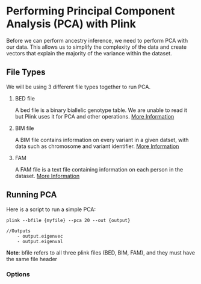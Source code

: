 # Performing Principal Component Analysis (PCA) with Plink

Before we can perform ancestry inference, we need to perform PCA with our data. This allows us to simplify the complexity of the data and create vectors that explain the majority of the variance within the dataset.

## File Types

We will be using 3 different file types together to run PCA.

1. BED file
    
    A bed file is a binary biallelic genotype table. We are unable to read it but Plink uses it for PCA and other operations. [More Information](https://www.cog-genomics.org/plink/1.9/formats#bed)

2. BIM file

    A BIM file contains information on every variant in a given datset, with data such as chromosome and variant identifier. [More Information](https://www.cog-genomics.org/plink/1.9/formats#bim)

3. FAM

    A FAM file is a text file containing information on each person in the dataset. [More Information](https://www.cog-genomics.org/plink/1.9/formats#fam)

## Running PCA

Here is a script to run a simple PCA:

    plink --bfile {myfile} --pca 20 --out {output}

    //Outputs
        - output.eigenvec
        - output.eigenval

**Note**: bfile refers to all three plink files (BED, BIM, FAM), and they must have the same file header

### Options


